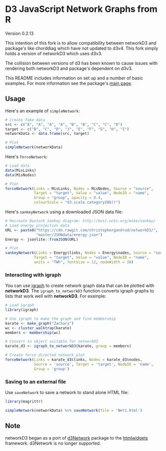 # D3 JavaScript Network Graphs from R

Version 0.2.13

This intention of this fork is to allow compatibility between networkD3 and package's like chorddiag which have not updated to d3v4. This fork simply holds a version of networkD3 which uses d3v3.

The collision between versions of d3 has been known to cause issues with rendering both networkD3 and package's dependent on d3v3.

This README includes information on set up and a number of basic examples.
For more information see the package's [main page](http://christophergandrud.github.io/networkD3/).

## Usage

Here's an example of `simpleNetwork`:

```R
# Create fake data
src <- c("A", "A", "A", "A", "B", "B", "C", "C", "D")
target <- c("B", "C", "D", "J", "E", "F", "G", "H", "I")
networkData <- data.frame(src, target)

# Plot
simpleNetwork(networkData)
```

Here's `forceNetwork`:

```R
# Load data
data(MisLinks)
data(MisNodes)

# Plot
forceNetwork(Links = MisLinks, Nodes = MisNodes, Source = "source",
             Target = "target", Value = "value", NodeID = "name",
             Group = "group", opacity = 0.4,
             colourScale = "d3.scale.category20b()")
```

Here's `sankeyNetwork` using a downloaded JSON data file:

```R
# Recreate Bostock Sankey diagram: http://bost.ocks.org/mike/sankey/
# Load energy projection data
URL <- paste0("https://cdn.rawgit.com/christophergandrud/networkD3/",
              "master/JSONdata/energy.json")
Energy <- jsonlite::fromJSON(URL)

# Plot
sankeyNetwork(Links = Energy$links, Nodes = Energy$nodes, Source = "source",
             Target = "target", Value = "value", NodeID = "name",
             units = "TWh", fontSize = 12, nodeWidth = 30)
```
### Interacting with igraph

You can use [igraph](http://igraph.org/r/) to create network graph data that can be plotted with **networkD3**. The `igraph_to_networkD3` function converts igraph graphs to lists that work well with **networkD3**. For example:

```R
# Load igraph
library(igraph)

# Use igraph to make the graph and find membership
karate <- make_graph("Zachary")
wc <- cluster_walktrap(karate)
members <- membership(wc)

# Convert to object suitable for networkD3
karate_d3 <- igraph_to_networkD3(karate, group = members)

# Create force directed network plot
forceNetwork(Links = karate_d3$links, Nodes = karate_d3$nodes, 
             Source = 'source', Target = 'target', NodeID = 'name', 
             Group = 'group')
```

### Saving to an external file

Use `saveNetwork` to save a network to stand alone HTML file:

```R
library(magrittr)

simpleNetwork(networkData) %>% saveNetwork(file = 'Net1.html')
```

## Note

networkD3 began as a port of
[d3Network](http://christophergandrud.github.io/d3Network/) package to the
[htmlwidgets](https://github.com/ramnathv/htmlwidgets) framework. d3Network is 
no longer supported.
